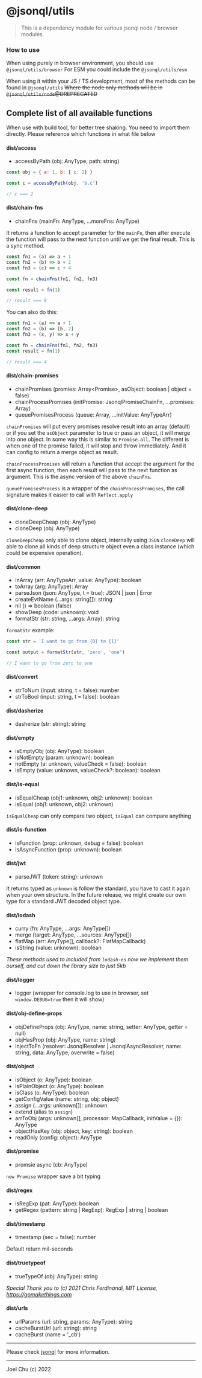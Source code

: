 # @jsonql/utils

> This is a dependency module for various jsonql node / browser modules.

### How to use

When using purely in browser environment, you should use `@jsonql/utils/browser`
For ESM you could include the `@jsonql/utils/esm`

When using it within your JS / TS development, most of the methods can be found in `@jsonql/utils`
~~Where the node only methods will be in `@jsonql/utils/node`@DREPRECATED~~

## Complete list of all available functions

When use with build tool, for better tree shaking. You need to import them directly.
Please reference which functions in what file below

#### dist/access

- accessByPath (obj: AnyType, path: string)

```js
const obj = { a: 1, b: { c: 2} }

const c = accessByPath(obj, 'b.c')

// c === 2
```

#### dist/chain-fns

- chainFns (mainFn: AnyType, ...moreFns: AnyType)

It returns a function to accept parameter for the `mainFn`, then after execute the function will pass to the next function until we get the final result. This is a sync method.

```js
const fn1 = (a) => a + 1
const fn2 = (b) => b + 2
const fn3 = (c) => c + 4

const fn = chainFns(fn1, fn2, fn3)

const result = fn(1)

// result === 8
```

You can also do this:

```js
const fn1 = (a) => a + 1
const fn2 = (b) => [b, 2]
const fn3 = (x, y) => x + y

const fn = chainFns(fn1, fn2, fn3)
const result = fn(1)

// result === 4
```

#### dist/chain-promises

- chainPromises (promies: Array<Promise<AnyType>>, asObject: boolean | object = false)
- chainProcessPromises (initPromise: JsonqlPromiseChainFn, ...promises: Array<JsonqlPromiseChainFn>)
- queuePromisesProcess (queue: Array<JsonqlPromiseChainFn>,
...initValue: AnyTypeArr)

`chainPromises` will put every promises resolve result into an array (default) or if you set the `asObject` parameter to true or pass an object, it will merge into one object. In some way this is similar to `Promise.all`. The different is when one of the promise failed, it will stop and throw immediately. And it can config to return a merge object as result.

`chainProcessPromises` will return a function that accept the argument for the first async function, then each result will pass to the next function as argument. This is the async version of the above `chainFns`.

`queuePromisesProcess` is a wrapper of the `chainProcessPromises`, the call signature makes it easier to call with `Reflect.apply`

#### dist/clone-deep

- cloneDeepCheap (obj: AnyType)
- cloneDeep (obj: AnyType)

`cloneDeepCheap` only able to clone object, internally using `JSON`
`cloneDeep` will able to clone all kinds of deep structure object even a class instance (which could be expensive operation).

#### dist/common

- inArray (arr: AnyTypeArr, value: AnyType): boolean
- toArray (arg: AnyType): Array<AnyType>
- parseJson (json: AnyType, t = true): JSON | json | Error
- createEvtName (...args: string[]): string
- nil () => boolean (false)
- showDeep (code: unknown): void
- formatStr (str: string, ...args: Array<AnyType>): string

`formatStr` example:

```js
const str = 'I want to go from {0} to {1}'

const output = formatStr(str, 'zero', 'one')

// I want to go from zero to one
```

#### dist/convert

- strToNum (input: string, t = false): number
- strToBool (input: string, t = false): boolean

#### dist/dasherize

- dasherize (str: string): string

#### dist/empty

- isEmptyObj (obj: AnyType): boolean
- isNotEmpty (param: unknown): boolean
- notEmpty (a: unknown, valueCheck = false): boolean
- isEmpty (value: unknown, valueCheck?: boolean): boolean

#### dist/is-equal

- isEqualCheap (obj1: unknown, obj2: unknown): boolean
- isEqual (obj1: unknown, obj2: unknown)

`isEqualCheap` can only compare two object, `isEqual` can compare anything

#### dist/is-function

- isFunction (prop: unknown, debug = false): boolean
- isAsyncFunction (prop: unknown): boolean

#### dist/jwt

- parseJWT (token: string): unknown

It returns typed as `unknown` is follow the standard, you have to cast it again when your own structure. In the future release, we might create our own type for a standard JWT decoded object type.

#### dist/lodash

- curry (fn: AnyType, ...args: AnyType[])
- merge (target: AnyType, ...sources: AnyType[])
- flatMap (arr: AnyType[], callback?: FlatMapCallback)
- isString (value: unknown): boolean

_These methods used to included from `lodash-es` now we implement them ourself, and cut down the library size to just 5kb_

#### dist/logger

- logger (wrapper for console.log to use in browser, set `window.DEBUG=true` then it will show)

#### dist/obj-define-props

- objDefineProps (obj: AnyType, name: string, setter: AnyType, getter = null)
- objHasProp (obj: AnyType, name: string)
- injectToFn (resolver: JsonqlResolver | JsonqlAsyncResolver, name: string, data: AnyType, overwrite = false)

#### dist/object

- isObject (o: AnyType): boolean
- isPlainObject (o: AnyType): boolean
- isClass (o: AnyType): boolean
- getConfigValue (name: string, obj: object)
- assign (...args: unknown[]): unknown
- extend (alias to `assign`)
- arrToObj (args: unknown[], processor: MapCallback, initValue = {}): AnyType
- objectHasKey (obj: object, key: string): boolean
- readOnly (config: object): AnyType

#### dist/promise

- promsie async (cb: AnyType)

`new Promise` wrapper save a bit typing

#### dist/regex

- isRegExp (pat: AnyType): boolean
- getRegex (pattern: string | RegExp): RegExp | string | boolean

#### dist/timestamp

- timestamp (sec = false): number

Default return mil-seconds

#### dist/truetypeof

- trueTypeOf (obj: AnyType): string

*Special Thank you to (c) 2021 Chris Ferdinandi, MIT License, https://gomakethings.com*

#### dist/urls

- urlParams (url: string, params: AnyType): string
- cacheBurstUrl (url: string): string
- cacheBurst (name = '_cb')

---

Please check [jsonql](https://jsonql.js.org) for more information.

---

Joel Chu (c) 2022
